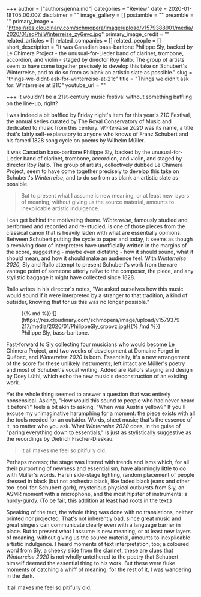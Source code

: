 +++
author = ["authors/jenna.md"]
categories = "Review"
date = 2020-01-18T05:00:00Z
disclaimer = ""
image_gallery = []
postamble = ""
preamble = ""
primary_image = "https://res.cloudinary.com/schmopera/image/upload/v1579388901/media/2020/01/sqPhilWinterreise_zy6evc.jpg"
primary_image_credit = ""
related_articles = []
related_companies = []
related_people = []
short_description = "It was Canadian bass-baritone Philippe Sly, backed by Le Chimera Project - the unusual-for-Lieder band of clarinet, trombone, accordion, and violin - staged by director Roy Rallo. The group of artists seem to have come together precisely to develop this take on Schubert's Winterreise, and to do so from as blank an artistic slate as possible."
slug = "things-we-didnt-ask-for-winterreise-at-21c"
title = "Things we didn't ask for: Winterreise at 21C"
youtube_url = ""

+++
It wouldn't be a 21st-century music festival without something baffling on the line-up, right?

I was indeed a bit baffled by Friday night's item for this year's 21C Festival, the annual series curated by The Royal Conservatory of Music and dedicated to music from this century. _Winterreise 2020_ was its name, a title that's fairly self-explanatory to anyone who knows of Franz Schubert and his famed 1828 song cycle on poems by Wilhelm Müller.

It was Canadian bass-baritone Philippe Sly, backed by the unusual-for-Lieder band of clarinet, trombone, accordion, and violin, and staged by director Roy Rallo. The group of artists, collectively dubbed Le Chimera Project, seem to have come together precisely to develop this take on Schubert's _Winterreise_, and to do so from as blank an artistic slate as possible.

> But to present what I assume is new meaning, or at least new layers of meaning, without giving us the source material, amounts to inexplicable artistic indulgence.

I can get behind the motivating theme. _Winterreise_, famously studied and performed and recorded and re-studied, is one of those pieces from the classical canon that is heavily laden with what are essentially opinions. Between Schubert putting the cycle to paper and today, it seems as though a revolving door of interpreters have unofficially written in the margins of the score, suggesting - maybe even dictating - how it should sound, what it should mean, and how it should make an audience feel. With _Winterreise 2020_, Sly and Rallo attempt to present Schubert's work from the rare vantage point of someone utterly naïve to the composer, the piece, and any stylistic baggage it might have collected since 1828.

Rallo writes in his director's notes, "We asked ourselves how this music would sound if it were interpreted by a stranger to that tradition, a kind of outsider, knowing that for us this was no longer possible."

<figure data-type="image">{{% md %}}![](https://res.cloudinary.com/schmopera/image/upload/v1579379217/media/2020/01/PhilippeSly_crpovz.jpg){{% /md %}}

<figcaption>Philippe Sly, bass-baritone.</figcaption>

</figure>

Fast-forward to Sly collecting four musicians who would become Le Chimera Project, and two weeks of development at Domaine Forget in Québec, and _Winterreise 2020_ is born. Essentially, it's a new arrangement of the score for these unlikely instruments; left intact are Müller's poetry and most of Schubert's vocal writing. Added are Rallo's staging and design by Doey Lüthi, which echo the new music's deconstruction of an existing work.

Yet the whole thing seemed to answer a question that was entirely nonsensical. Asking, "How would this sound to people who had never heard it before?" feels a bit akin to asking, "When was Austria yellow?" If you'll excuse my unimaginative harumphing for a moment: the piece exists with all the tools needed for an outsider. Words, sheet music; that's the essence of it, no matter who you ask. What _Winterreise 2020_ does, in the guise of "paring everything down to essentials," is just as stylistically suggestive as the recordings by Dietrich Fischer-Dieskau. 

> It all makes me feel so pitifully old.

Perhaps moreso; the stage was littered with trends and isms which, for all their purporting of newness and essentialism, have alarmingly little to do with Müller's words. Harsh side-stage lighting, random placement of people dressed in black (but not orchestra black, like faded black jeans and other too-cool-for-Schubert garb), mysterious physical outbursts from Sly, an ASMR moment with a microphone, and the most hipster of instruments: a hurdy-gurdy. (To be fair, this addition at least had roots in the text.)

Speaking of the text, the whole thing was done with no translations, neither printed nor projected. That's not inherently bad, since great music and great singers can communicate clearly even with a language barrier in place. But to present what I assume is new meaning, or at least new layers of meaning, without giving us the source material, amounts to inexplicable artistic indulgence. I heard moments of text interpretation, too; a coloured word from Sly, a cheeky slide from the clarinet, these are clues that _Winterreise 2020_ is not wholly untethered to the poetry that Schubert himself deemed the essential thing to his work. But these were fluke moments of catching a whiff of meaning; for the rest of it, I was wandering in the dark.

It all makes me feel so pitifully old.